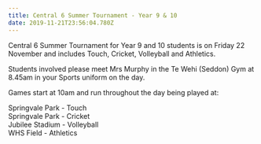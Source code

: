 ```yaml
---
title: Central 6 Summer Tournament - Year 9 & 10
date: 2019-11-21T23:56:04.780Z
---
```

Central 6 Summer Tournament for Year 9 and 10 students is on Friday 22 November and includes Touch, Cricket, Volleyball and Athletics.

Students involved please meet Mrs Murphy in the Te Wehi (Seddon) Gym at 8.45am in your Sports uniform on the day.

Games start at 10am and run throughout the day being played at:

Springvale Park - Touch  
Springvale Park - Cricket  
Jubilee Stadium - Volleyball  
WHS Field - Athletics 

